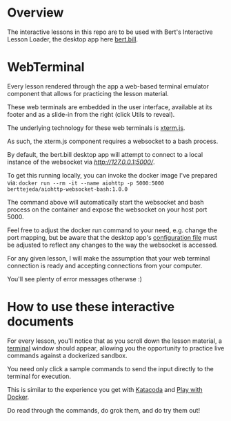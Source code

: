 # Overview

The interactive lessons in this repo are to be used with
Bert's Interactive Lesson Loader, the desktop app here 
[bert.bill](https://github.com/berttejeda/bert.bill).

# WebTerminal

Every lesson rendered through the app a web-based terminal emulator component
that allows for practicing the lesson material.

These web terminals are embedded in the user interface, 
available at its footer and as a slide-in from the right (click Utils to reveal).

The underlying technology for these web terminals is [xterm.js](https://github.com/xtermjs/xterm.js/).

As such, the xterm.js component requires a websocket to a bash process.

By default, the bert.bill desktop app will attempt to connect to a local instance of the websocket via _http://127.0.0.1:5000/_.

To get this running locally, you can invoke the docker image I've prepared via: `docker run --rm -it --name aiohttp -p 5000:5000 berttejeda/aiohttp-websocket-bash:1.0.0`

The command above will automatically start the websocket 
and bash process on the container and expose the websocket on your host port 5000.

Feel free to adjust the docker run command to your need, e.g. change the port mapping, but 
be aware that the desktop app's [configuration file](https://github.com/berttejeda/bert.bill/blob/master/bill.config.yaml.example) must be adjusted to reflect any changes to the way
the websocket is accessed.

For any given lesson, I will make the assumption that your web 
terminal connection is ready and accepting connections from your computer.

You'll see plenty of error messages otherwse :)

# How to use these interactive documents

For every lesson, you'll notice that as you scroll down the lesson material,
a [terminal](https://github.com/xtermjs/xterm.js/) window should appear,
allowing you the opportunity to practice live commands against a dockerized sandbox.

You need only click a sample commands to send the input directly to the terminal for execution.

This is similar to the experience you get with [Katacoda](https://www.katacoda.com/)
and [Play with Docker](https://www.docker.com/play-with-docker).

Do read through the commands, do grok them, and do try them out!